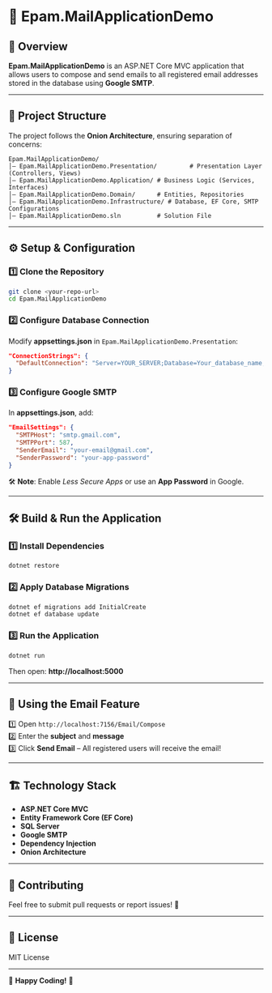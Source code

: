 # 📧 Epam.MailApplicationDemo

## 🚀 Overview
**Epam.MailApplicationDemo** is an ASP.NET Core MVC application that allows users to compose and send emails to all registered email addresses stored in the database using **Google SMTP**.

---

## 📂 Project Structure
The project follows the **Onion Architecture**, ensuring separation of concerns:

```
Epam.MailApplicationDemo/
│— Epam.MailApplicationDemo.Presentation/         # Presentation Layer (Controllers, Views)
│— Epam.MailApplicationDemo.Application/ # Business Logic (Services, Interfaces)
│— Epam.MailApplicationDemo.Domain/      # Entities, Repositories
│— Epam.MailApplicationDemo.Infrastructure/ # Database, EF Core, SMTP Configurations
│— Epam.MailApplicationDemo.sln          # Solution File
```

---

## ⚙️ **Setup & Configuration**

### **1️⃣ Clone the Repository**
```sh
git clone <your-repo-url>
cd Epam.MailApplicationDemo
```

### **2️⃣ Configure Database Connection**
Modify **appsettings.json** in `Epam.MailApplicationDemo.Presentation`:

```json
"ConnectionStrings": {
  "DefaultConnection": "Server=YOUR_SERVER;Database=Your_database_name;User Id=YOUR_USER;Password=YOUR_PASSWORD;"
}
```

### **3️⃣ Configure Google SMTP**
In **appsettings.json**, add:

```json
"EmailSettings": {
  "SMTPHost": "smtp.gmail.com",
  "SMTPPort": 587,
  "SenderEmail": "your-email@gmail.com",
  "SenderPassword": "your-app-password"
}
```

🛠 **Note**: Enable *Less Secure Apps* or use an **App Password** in Google.

---

## 🛠️ **Build & Run the Application**
### **1️⃣ Install Dependencies**
```sh
dotnet restore
```

### **2️⃣ Apply Database Migrations**
```sh
dotnet ef migrations add InitialCreate
dotnet ef database update
```

### **3️⃣ Run the Application**
```sh
dotnet run
```
Then open: **http://localhost:5000**

---

## 📩 **Using the Email Feature**
1️⃣ Open `http://localhost:7156/Email/Compose`  
2️⃣ Enter the **subject** and **message**  
3️⃣ Click **Send Email** – All registered users will receive the email!  

---

## 🏗 **Technology Stack**
- **ASP.NET Core MVC**  
- **Entity Framework Core (EF Core)**
- **SQL Server**
- **Google SMTP**  
- **Dependency Injection**  
- **Onion Architecture**  

---

## 🤝 **Contributing**
Feel free to submit pull requests or report issues! 🎯

---

## 🐝 **License**
MIT License

---

🚀 **Happy Coding!** 🎉


